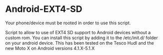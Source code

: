 # Android-EXT4-SD

Your phone/device must be rooted in order to use this script. 

Script to allow to use of EXT4 SD support to Android devices without a custom rom. You can install this script by adding it to the /etc/init.d/ folder on your android device. This has been tested on the Tesco Hudl and the new Moto X on Android versions 4.1.X-5.1.X
